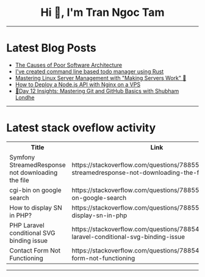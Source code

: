 <h1 align="center">Hi 👋, I'm Tran Ngoc Tam</h1>

---

# Latest Blog Posts 
<!-- BLOG-POST-LIST:START -->
- [The Causes of Poor Software Architecture](https://dev.to/diegosilva13/the-causes-of-poor-software-architecture-2gdi)
- [I&#39;ve created command line based todo manager using Rust](https://dev.to/seonwoo960000/ive-created-command-line-based-todo-manager-using-rust-17ae)
- [Mastering Linux Server Management with &quot;Making Servers Work&quot; 🐧](https://dev.to/getvm/mastering-linux-server-management-with-making-servers-work-2in8)
- [How to Deploy a Node.js API with Nginx on a VPS](https://dev.to/shanu001x/how-to-deploy-a-nodejs-api-with-nginx-on-a-vps-5fgf)
- [🌟Day 12 Insights: Mastering Git and GitHub Basics with Shubham Londhe](https://dev.to/ritesh_dolare/day-12-insights-mastering-git-and-github-basics-with-shubham-londhe-3enn)
<!-- BLOG-POST-LIST:END -->

---

# Latest stack oveflow activity
<table>
  <tr><th>Title</th><th>Link</th></tr>
  <!-- STACKOVERFLOW:START --><tr><td>Symfony StreamedResponse not downloading the file</td><td>https://stackoverflow.com/questions/78855045/symfony-streamedresponse-not-downloading-the-file</td></tr><tr><td>cgi-bin on google search</td><td>https://stackoverflow.com/questions/78855034/cgi-bin-on-google-search</td></tr><tr><td>How to display SN in PHP?</td><td>https://stackoverflow.com/questions/78855009/how-to-display-sn-in-php</td></tr><tr><td>PHP Laravel conditional SVG binding issue</td><td>https://stackoverflow.com/questions/78854988/php-laravel-conditional-svg-binding-issue</td></tr><tr><td>Contact Form Not Functioning</td><td>https://stackoverflow.com/questions/78854921/contact-form-not-functioning</td></tr><!-- STACKOVERFLOW:END -->
</table>

---


